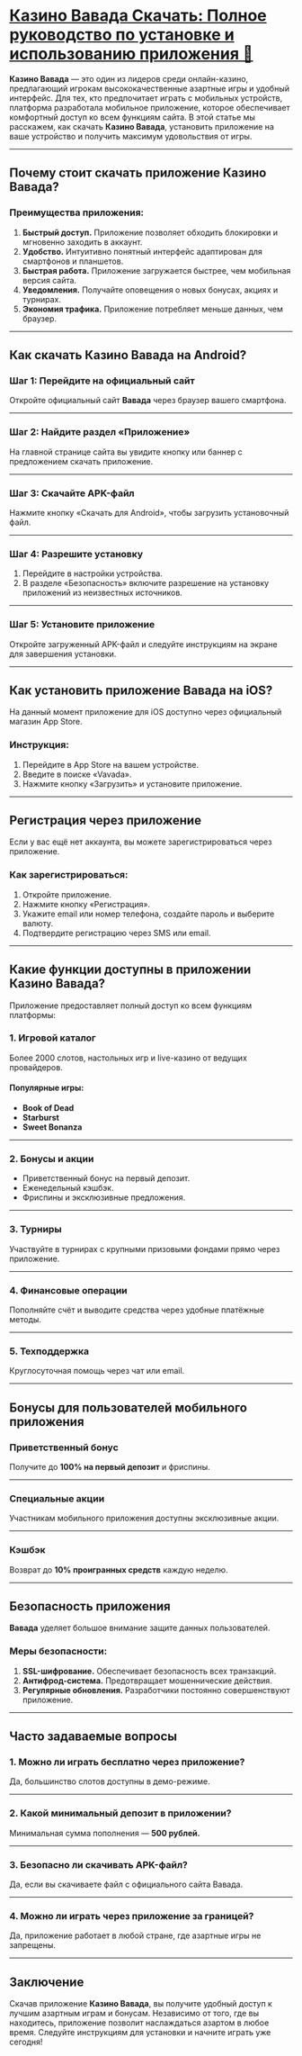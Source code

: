 # [Казино Вавада Скачать: Полное руководство по установке и использованию приложения 🎰](https://partnervavadarv.com?promo=75590753-cc8b-4c4a-8d71-99b7a2293439-jud\&target=register)

**Казино Вавада** — это один из лидеров среди онлайн-казино, предлагающий игрокам высококачественные азартные игры и удобный интерфейс. Для тех, кто предпочитает играть с мобильных устройств, платформа разработала мобильное приложение, которое обеспечивает комфортный доступ ко всем функциям сайта. В этой статье мы расскажем, как скачать **Казино Вавада**, установить приложение на ваше устройство и получить максимум удовольствия от игры.

***

## Почему стоит скачать приложение Казино Вавада?

### Преимущества приложения:

1. **Быстрый доступ.**
   Приложение позволяет обходить блокировки и мгновенно заходить в аккаунт.
2. **Удобство.**
   Интуитивно понятный интерфейс адаптирован для смартфонов и планшетов.
3. **Быстрая работа.**
   Приложение загружается быстрее, чем мобильная версия сайта.
4. **Уведомления.**
   Получайте оповещения о новых бонусах, акциях и турнирах.
5. **Экономия трафика.**
   Приложение потребляет меньше данных, чем браузер.

***

## Как скачать Казино Вавада на Android?

### Шаг 1: Перейдите на официальный сайт

Откройте официальный сайт **Вавада** через браузер вашего смартфона.

***

### Шаг 2: Найдите раздел «Приложение»

На главной странице сайта вы увидите кнопку или баннер с предложением скачать приложение.

***

### Шаг 3: Скачайте APK-файл

Нажмите кнопку «Скачать для Android», чтобы загрузить установочный файл.

***

### Шаг 4: Разрешите установку

1. Перейдите в настройки устройства.
2. В разделе «Безопасность» включите разрешение на установку приложений из неизвестных источников.

***

### Шаг 5: Установите приложение

Откройте загруженный APK-файл и следуйте инструкциям на экране для завершения установки.

***

## Как установить приложение Вавада на iOS?

На данный момент приложение для iOS доступно через официальный магазин App Store.

### Инструкция:

1. Перейдите в App Store на вашем устройстве.
2. Введите в поиске «Vavada».
3. Нажмите кнопку «Загрузить» и установите приложение.

***

## Регистрация через приложение

Если у вас ещё нет аккаунта, вы можете зарегистрироваться через приложение.

### Как зарегистрироваться:

1. Откройте приложение.
2. Нажмите кнопку «Регистрация».
3. Укажите email или номер телефона, создайте пароль и выберите валюту.
4. Подтвердите регистрацию через SMS или email.

***

## Какие функции доступны в приложении Казино Вавада?

Приложение предоставляет полный доступ ко всем функциям платформы:

### 1. Игровой каталог

Более 2000 слотов, настольных игр и live-казино от ведущих провайдеров.

#### Популярные игры:

* **Book of Dead**
* **Starburst**
* **Sweet Bonanza**

***

### 2. Бонусы и акции

* Приветственный бонус на первый депозит.
* Еженедельный кэшбэк.
* Фриспины и эксклюзивные предложения.

***

### 3. Турниры

Участвуйте в турнирах с крупными призовыми фондами прямо через приложение.

***

### 4. Финансовые операции

Пополняйте счёт и выводите средства через удобные платёжные методы.

***

### 5. Техподдержка

Круглосуточная помощь через чат или email.

***

## Бонусы для пользователей мобильного приложения

### Приветственный бонус

Получите до **100% на первый депозит** и фриспины.

***

### Специальные акции

Участникам мобильного приложения доступны эксклюзивные акции.

***

### Кэшбэк

Возврат до **10% проигранных средств** каждую неделю.

***

## Безопасность приложения

**Вавада** уделяет большое внимание защите данных пользователей.

### Меры безопасности:

1. **SSL-шифрование.**
   Обеспечивает безопасность всех транзакций.
2. **Антифрод-система.**
   Предотвращает мошеннические действия.
3. **Регулярные обновления.**
   Разработчики постоянно совершенствуют приложение.

***

## Часто задаваемые вопросы

### 1. Можно ли играть бесплатно через приложение?

Да, большинство слотов доступны в демо-режиме.

***

### 2. Какой минимальный депозит в приложении?

Минимальная сумма пополнения — **500 рублей.**

***

### 3. Безопасно ли скачивать APK-файл?

Да, если вы скачиваете файл с официального сайта Вавада.

***

### 4. Можно ли играть через приложение за границей?

Да, приложение работает в любой стране, где азартные игры не запрещены.

***

## Заключение

Скачав приложение **Казино Вавада**, вы получите удобный доступ к лучшим азартным играм и бонусам. Независимо от того, где вы находитесь, приложение позволит наслаждаться азартом в любое время. Следуйте инструкциям для установки и начните играть уже сегодня!
